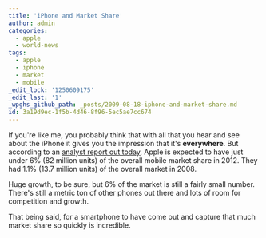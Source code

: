 ```yaml
---
title: 'iPhone and Market Share'
author: admin
categories:
  - apple
  - world-news
tags:
  - apple
  - iphone
  - market
  - mobile
_edit_lock: '1250609175'
_edit_last: '1'
_wpghs_github_path: _posts/2009-08-18-iphone-and-market-share.md
id: 3a19d9ec-1f5b-4d46-8f96-5ec5ae7cc674
---
```

<p>If you're like me, you probably think that with all that you hear and see about the iPhone it gives you the impression that it's <strong>everywhere</strong>.  But according to an <a href="http://www.macrumors.com/2009/08/18/analyst-apple-to-sell-80-million-iphones-in-2012-snag-5-7-of-total-mobile-phone-market/">analyst report out today</a>, Apple is expected to have just under 6% (82 million units) of the overall mobile market share in 2012.  They had 1.1% (13.7 million units) of the overall market in 2008.</p>
<p>Huge growth, to be sure, but 6% of the market is still a fairly small number.  There's still a metric ton of other phones out there and lots of room for competition and growth.</p>
<p>That being said, for a smartphone to have come out and capture that much market share so quickly is incredible.</p>
